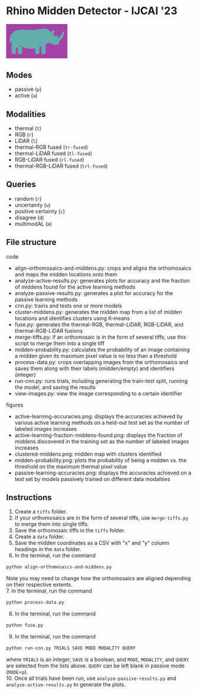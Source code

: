 # Rhino Midden Detector - IJCAI '23
<img src="https://github.com/lgordon99/rhino-midden-detector/blob/main/images/rhino-icon.png" width="33%" height="auto">

## Modes
* passive (```p```)
* active (```a```)

## Modalities
* thermal (```t```)
* RGB (```r```)
* LiDAR (```l```)
* thermal-RGB fused (```tr-fused```)
* thermal-LiDAR fused (```tl-fused```)
* RGB-LiDAR fused (```rl-fused```)
* thermal-RGB-LiDAR fused (```trl-fused```)

## Queries
* random (```r```)
* uncertainty (```u```)
* positive certainty (```c```)
* disagree (```d```)
* multimodAL (```m```)

## File structure
code
* align-orthomosaics-and-middens.py: crops and aligns the orthomosaics and maps the midden locations onto them
* analyze-active-results.py: generates plots for accuracy and the fraction of middens found for the active learning methods
* analyze-passive-results.py: generates a plot for accuracy for the passive learning methods
* cnn.py: trains and tests one or more models
* cluster-middens.py: generates the midden map from a list of midden locations and identifies clusters using K-means
* fuse.py: generates the thermal-RGB, thermal-LiDAR, RGB-LiDAR, and thermal-RGB-LiDAR fusions
* merge-tiffs.py: if an orthomosaic is in the form of several tiffs, use this script to merge them into a single tiff
* midden-probability.py: calculates the probability of an image containing a midden given its maximum pixel value is no less than a threshold
* process-data.py: crops overlapping images from the orthomosaics and saves them along with their labels (midden/empty) and identifiers (integer)
* run-cnn.py: runs trials, including generating the train-test split, running the model, and saving the results
* view-images.py: view the image corresponding to a certain identifier

figures
* active-learning-accuracies.png: displays the accuracies achieved by various active learning methods on a held-out test set as the number of labeled images increases
* active-learning-fraction-middens-found.png: displays the fraction of middens discovered in the training set as the number of labeled images increases
* clustered-middens.png: midden map with clusters identified
* midden-probability.png: plots the probability of being a midden vs. the threshold on the maximum thermal pixel value
* passive-learning-accuracies.png: displays the accuracies achieved on a test set by models passively trained on different data modalities

## Instructions
1. Create a ```tiffs``` folder.
2. If your orthomosaics are in the form of several tiffs, use ```merge-tiffs.py``` to merge them into single tiffs.
3. Save the orthomosaic tiffs in the ```tiffs``` folder.
4. Create a ```data``` folder.
5. Save the midden coordinates as a CSV with "x" and "y" column headings in the ```data``` folder.
6. In the terminal, run the command
```bash
python align-orthomosaics-and-middens.py
```
Note you may need to change how the orthomosaics are aligned depending on their respective extents.\
7. In the terminal, run the command
```bash
python process-data.py
```
8. In the terminal, run the command
```bash
python fuse.py
```
9. In the terminal, run the command
```bash
python run-cnn.py TRIALS SAVE MODE MODALITY QUERY
```
where ```TRIALS``` is an integer, ```SAVE``` is a boolean, and ```MODE```, ```MODALITY```, and ```QUERY``` are selected from the lists above. ```QUERY``` can be left blank in passive mode (```MODE```=```p```).\
10. Once all trials have been run, use ```analyze-passive-results.py``` and ```analyze-active-results.py``` to generate the plots.
